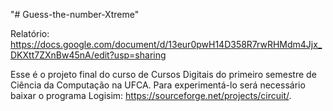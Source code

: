 "# Guess-the-number-Xtreme" 

Relatório: https://docs.google.com/document/d/13eur0pwH14D358R7rwRHMdm4Jjx_DKXtt7ZXnBw45nA/edit?usp=sharing

Esse é o projeto final do curso de Cursos Digitais do primeiro semestre de Ciência da Computação na UFCA. Para experimentá-lo será necessário baixar o programa Logisim: https://sourceforge.net/projects/circuit/.
